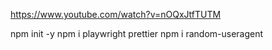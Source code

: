 https://www.youtube.com/watch?v=nOQxJtfTUTM

npm init -y
npm i playwright prettier
npm i random-useragent